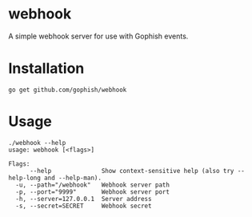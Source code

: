# webhook

A simple webhook server for use with Gophish events.

# Installation

```
go get github.com/gophish/webhook
```

# Usage

```
./webhook --help
usage: webhook [<flags>]

Flags:
      --help              Show context-sensitive help (also try --help-long and --help-man).
  -u, --path="/webhook"   Webhook server path
  -p, --port="9999"       Webhook server port
  -h, --server=127.0.0.1  Server address
  -s, --secret=SECRET     Webhook secret
```
